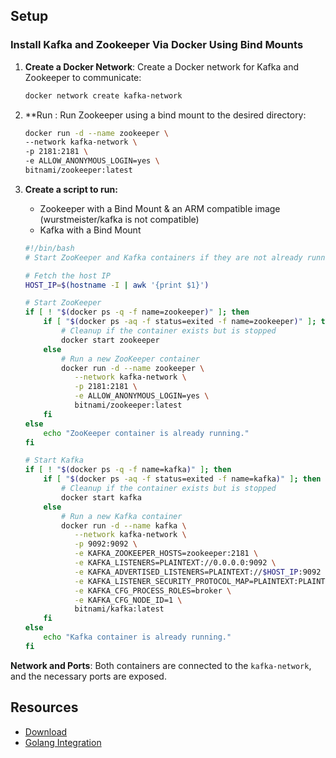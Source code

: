## Setup
### Install Kafka and Zookeeper Via Docker Using Bind Mounts

1. **Create a Docker Network**:
   Create a Docker network for Kafka and Zookeeper to communicate:
   ```bash
   docker network create kafka-network
   ```

2. **Run :
   Run Zookeeper using a bind mount to the desired directory:
   ```bash
   docker run -d --name zookeeper \
   --network kafka-network \
   -p 2181:2181 \
   -e ALLOW_ANONYMOUS_LOGIN=yes \
   bitnami/zookeeper:latest
   ```

3. **Create a script to run:**
   * Zookeeper with a Bind Mount & an ARM compatible image (wurstmeister/kafka is not compatible)
   * Kafka with a Bind Mount
   ```bash
   #!/bin/bash
   # Start ZooKeeper and Kafka containers if they are not already running
   
   # Fetch the host IP
   HOST_IP=$(hostname -I | awk '{print $1}')
   
   # Start ZooKeeper
   if [ ! "$(docker ps -q -f name=zookeeper)" ]; then
       if [ "$(docker ps -aq -f status=exited -f name=zookeeper)" ]; then
           # Cleanup if the container exists but is stopped
           docker start zookeeper
       else
           # Run a new ZooKeeper container
           docker run -d --name zookeeper \
              --network kafka-network \
              -p 2181:2181 \
              -e ALLOW_ANONYMOUS_LOGIN=yes \
              bitnami/zookeeper:latest
       fi
   else
       echo "ZooKeeper container is already running."
   fi
   
   # Start Kafka
   if [ ! "$(docker ps -q -f name=kafka)" ]; then
       if [ "$(docker ps -aq -f status=exited -f name=kafka)" ]; then
           # Cleanup if the container exists but is stopped
           docker start kafka
       else
           # Run a new Kafka container
           docker run -d --name kafka \
              --network kafka-network \
              -p 9092:9092 \
              -e KAFKA_ZOOKEEPER_HOSTS=zookeeper:2181 \
              -e KAFKA_LISTENERS=PLAINTEXT://0.0.0.0:9092 \
              -e KAFKA_ADVERTISED_LISTENERS=PLAINTEXT://$HOST_IP:9092 \
              -e KAFKA_LISTENER_SECURITY_PROTOCOL_MAP=PLAINTEXT:PLAINTEXT \
              -e KAFKA_CFG_PROCESS_ROLES=broker \
              -e KAFKA_CFG_NODE_ID=1 \
              bitnami/kafka:latest
       fi
   else
       echo "Kafka container is already running."
   fi
   ```

**Network and Ports**: Both containers are connected to the `kafka-network`, and the necessary ports are exposed.

## Resources
* [Download](https://kafka.apache.org/downloads)
* [Golang Integration](https://pkg.go.dev/github.com/segmentio/kafka-go)
